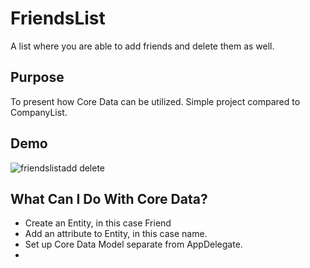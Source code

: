 # FriendsList

A list where you are able to add friends and delete them as well. 

## Purpose

To present how Core Data can be utilized. Simple project compared to CompanyList. 

## Demo

![friendslistadd delete](https://user-images.githubusercontent.com/36717095/51870593-103ffd00-2322-11e9-95ff-19694f106566.gif)

## What Can I Do With Core Data? 

- Create an Entity, in this case Friend
- Add an attribute to Entity, in this case name.
- Set up Core Data Model separate from AppDelegate.
- 
